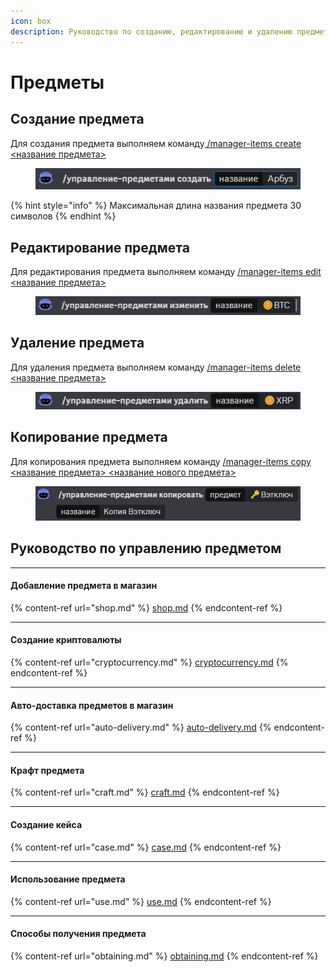 ```yaml
---
icon: box
description: Руководство по созданию, редактированию и удалению предметов
---
```


# Предметы

## Создание предмета

Для создания предмета выполняем команду[ /manager-items create <название предмета>](../../commands/admins.md)

<figure><img src="../../.gitbook/assets/image (15).png" alt=""><figcaption></figcaption></figure>

{% hint style="info" %}
Максимальная длина названия предмета 30 символов
{% endhint %}

## Редактирование предмета

Для редактирования предмета выполняем команду [/manager-items edit <название предмета>](../../commands/admins.md)

<figure><img src="../../.gitbook/assets/image (1) (1) (1).png" alt=""><figcaption></figcaption></figure>

## Удаление предмета

Для удаления предмета выполняем команду [/manager-items delete <название предмета>](../../commands/admins.md)

<figure><img src="../../.gitbook/assets/image (2) (1) (1).png" alt=""><figcaption></figcaption></figure>

## Копирование предмета

Для копирования предмета выполняем команду [/manager-items copy <название предмета> <название нового предмета>](../../commands/admins.md)

<figure><img src="../../.gitbook/assets/image (3) (1) (1).png" alt=""><figcaption></figcaption></figure>

## Руководство по управлению предметом

***

#### Добавление предмета в магазин

{% content-ref url="shop.md" %}
[shop.md](shop.md)
{% endcontent-ref %}

***

#### Создание криптовалюты

{% content-ref url="cryptocurrency.md" %}
[cryptocurrency.md](cryptocurrency.md)
{% endcontent-ref %}

***

#### Авто-доставка предметов в магазин

{% content-ref url="auto-delivery.md" %}
[auto-delivery.md](auto-delivery.md)
{% endcontent-ref %}

***

#### Крафт предмета

{% content-ref url="craft.md" %}
[craft.md](craft.md)
{% endcontent-ref %}

***

#### Создание кейса

{% content-ref url="case.md" %}
[case.md](case.md)
{% endcontent-ref %}

***

#### Использование предмета

{% content-ref url="use.md" %}
[use.md](use.md)
{% endcontent-ref %}

***

#### Способы получения предмета

{% content-ref url="obtaining.md" %}
[obtaining.md](obtaining.md)
{% endcontent-ref %}
